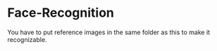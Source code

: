# Face-Recognition
You have to put reference images in the same folder as this to make it recognizable.
